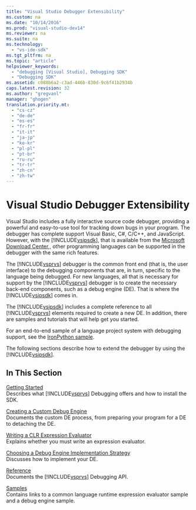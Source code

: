 ```yaml
---
title: "Visual Studio Debugger Extensibility"
ms.custom: na
ms.date: "10/14/2016"
ms.prod: "visual-studio-dev14"
ms.reviewer: na
ms.suite: na
ms.technology: 
  - "vs-ide-sdk"
ms.tgt_pltfrm: na
ms.topic: "article"
helpviewer_keywords: 
  - "debugging [Visual Studio], Debugging SDK"
  - "Debugging SDK"
ms.assetid: c088b6a2-c3ad-446b-830d-9c6f41b2934b
caps.latest.revision: 32
ms.author: "gregvanl"
manager: "ghogen"
translation.priority.mt: 
  - "cs-cz"
  - "de-de"
  - "es-es"
  - "fr-fr"
  - "it-it"
  - "ja-jp"
  - "ko-kr"
  - "pl-pl"
  - "pt-br"
  - "ru-ru"
  - "tr-tr"
  - "zh-cn"
  - "zh-tw"
---
```

# Visual Studio Debugger Extensibility
Visual Studio includes a fully interactive source code debugger, providing a powerful and easy-to-use tool for tracking down bugs in your program. The debugger has complete support Visual Basic, C#, C/C++, and JavaScript. However, with the [!INCLUDE[vsipsdk](../extensibility/includes/vsipsdk_md.md)], that is available from the [Microsoft Download Center](http://go.microsoft.com/fwlink/?LinkId=214453),, other programming languages can be supported in the debugger with the same rich features.  
  
 The [!INCLUDE[vsprvs](../codequality/includes/vsprvs_md.md)] debugger is the common front end (that is, the user interface) to the debugging components that are, in turn, specific to the language being debugged. For new languages, all that is necessary for support by the [!INCLUDE[vsprvs](../codequality/includes/vsprvs_md.md)] debugger is to create the necessary back-end components, such as a debug engine (DE). That is where the [!INCLUDE[vsipsdk](../extensibility/includes/vsipsdk_md.md)] comes in.  
  
 The [!INCLUDE[vsipsdk](../extensibility/includes/vsipsdk_md.md)] includes a complete reference to all [!INCLUDE[vsprvs](../codequality/includes/vsprvs_md.md)] elements required to create a new DE. In addition, there are samples and tutorials that will help get you started.  
  
 For an end-to-end sample of a language project system with debugging support, see the [IronPython sample](assetId:///4c41695c-12c1-4670-b43b-d8d84c9e4089).  
  
 The following sections describe how to extend the debugger by using the [!INCLUDE[vsipsdk](../extensibility/includes/vsipsdk_md.md)].  
  
## In This Section  
 [Getting Started](../extensibility/getting-started-with-debugger-extensibility.md)  
 Describes what [!INCLUDE[vsprvs](../codequality/includes/vsprvs_md.md)] Debugging offers and how to install the SDK.  
  
 [Creating a Custom Debug Engine](../extensibility/creating-a-custom-debug-engine.md)  
 Documents the custom DE process, from preparing your program for a DE to detaching the DE.  
  
 [Writing a CLR Expression Evaluator](../extensibility/writing-a-common-language-runtime-expression-evaluator.md)  
 Explains whether you must write an expression evaluator.  
  
 [Choosing a Debug Engine Implementation Strategy](../extensibility/choosing-a-debug-engine-implementation-strategy.md)  
 Discusses how to implement your DE.  
  
 [Reference](../extensibility/reference--visual-studio-debugging-apis-.md)  
 Documents the [!INCLUDE[vsprvs](../codequality/includes/vsprvs_md.md)] Debugging API.  
  
 [Samples](../extensibility/visual-studio-debugging-samples.md)  
 Contains links to a common language runtime expression evaluator sample and a debug engine sample.